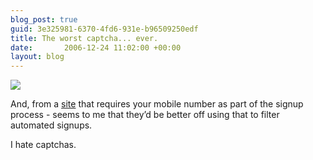 ```yaml
---
blog_post: true
guid: 3e325981-6370-4fd6-931e-b96509250edf
title: The worst captcha... ever.
date:       2006-12-24 11:02:00 +00:00
layout: blog
---
```


![](http://farm1.static.flickr.com/134/331689212_67bd78ce15_o.jpg)

And, from a [site](http://www.shozu.com) that requires your mobile
number as part of the signup process - seems to me that they’d be better
off using that to filter automated signups.

I hate captchas.
